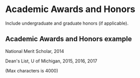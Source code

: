 # Academic Awards and Honors

Include undergraduate and graduate honors (if applicable).

## Academic Awards and Honors example

National Merit Scholar, 2014

Dean's List, U of Michigan, 2015, 2016, 2017

(Max characters is 4000)
